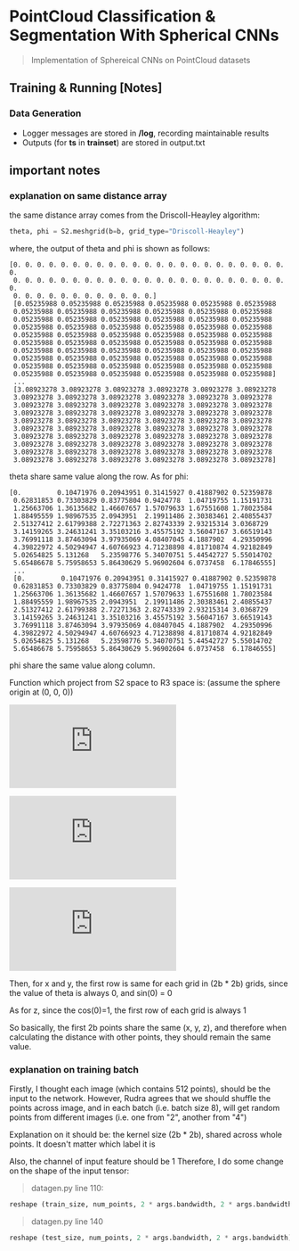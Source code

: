# PointCloud Classification & Segmentation With Spherical CNNs
> Implementation of Sphereical CNNs on PointCloud datasets

## Training & Running [Notes]
### Data Generation
* Logger messages are stored in **/log**, recording maintainable results
* Outputs (for **ts** in **trainset**) are stored in output.txt

## important notes
### explanation on same distance array
the same distance array comes from the Driscoll-Heayley algorithm: 
```python
theta, phi = S2.meshgrid(b=b, grid_type="Driscoll-Heayley")
```
where, the output of theta and phi is shown as follows:
```
[0. 0. 0. 0. 0. 0. 0. 0. 0. 0. 0. 0. 0. 0. 0. 0. 0. 0. 0. 0. 0. 0. 0. 0.
 0. 0. 0. 0. 0. 0. 0. 0. 0. 0. 0. 0. 0. 0. 0. 0. 0. 0. 0. 0. 0. 0. 0. 0.
 0. 0. 0. 0. 0. 0. 0. 0. 0. 0. 0. 0.]
 [0.05235988 0.05235988 0.05235988 0.05235988 0.05235988 0.05235988
 0.05235988 0.05235988 0.05235988 0.05235988 0.05235988 0.05235988
 0.05235988 0.05235988 0.05235988 0.05235988 0.05235988 0.05235988
 0.05235988 0.05235988 0.05235988 0.05235988 0.05235988 0.05235988
 0.05235988 0.05235988 0.05235988 0.05235988 0.05235988 0.05235988
 0.05235988 0.05235988 0.05235988 0.05235988 0.05235988 0.05235988
 0.05235988 0.05235988 0.05235988 0.05235988 0.05235988 0.05235988
 0.05235988 0.05235988 0.05235988 0.05235988 0.05235988 0.05235988
 0.05235988 0.05235988 0.05235988 0.05235988 0.05235988 0.05235988
 0.05235988 0.05235988 0.05235988 0.05235988 0.05235988 0.05235988]
 ...
 [3.08923278 3.08923278 3.08923278 3.08923278 3.08923278 3.08923278
 3.08923278 3.08923278 3.08923278 3.08923278 3.08923278 3.08923278
 3.08923278 3.08923278 3.08923278 3.08923278 3.08923278 3.08923278
 3.08923278 3.08923278 3.08923278 3.08923278 3.08923278 3.08923278
 3.08923278 3.08923278 3.08923278 3.08923278 3.08923278 3.08923278
 3.08923278 3.08923278 3.08923278 3.08923278 3.08923278 3.08923278
 3.08923278 3.08923278 3.08923278 3.08923278 3.08923278 3.08923278
 3.08923278 3.08923278 3.08923278 3.08923278 3.08923278 3.08923278
 3.08923278 3.08923278 3.08923278 3.08923278 3.08923278 3.08923278
 3.08923278 3.08923278 3.08923278 3.08923278 3.08923278 3.08923278]
```
theta share same value along the row.
As for phi:
```
[0.         0.10471976 0.20943951 0.31415927 0.41887902 0.52359878
 0.62831853 0.73303829 0.83775804 0.9424778  1.04719755 1.15191731
 1.25663706 1.36135682 1.46607657 1.57079633 1.67551608 1.78023584
 1.88495559 1.98967535 2.0943951  2.19911486 2.30383461 2.40855437
 2.51327412 2.61799388 2.72271363 2.82743339 2.93215314 3.0368729
 3.14159265 3.24631241 3.35103216 3.45575192 3.56047167 3.66519143
 3.76991118 3.87463094 3.97935069 4.08407045 4.1887902  4.29350996
 4.39822972 4.50294947 4.60766923 4.71238898 4.81710874 4.92182849
 5.02654825 5.131268   5.23598776 5.34070751 5.44542727 5.55014702
 5.65486678 5.75958653 5.86430629 5.96902604 6.0737458  6.17846555]
 ...
 [0.         0.10471976 0.20943951 0.31415927 0.41887902 0.52359878
 0.62831853 0.73303829 0.83775804 0.9424778  1.04719755 1.15191731
 1.25663706 1.36135682 1.46607657 1.57079633 1.67551608 1.78023584
 1.88495559 1.98967535 2.0943951  2.19911486 2.30383461 2.40855437
 2.51327412 2.61799388 2.72271363 2.82743339 2.93215314 3.0368729
 3.14159265 3.24631241 3.35103216 3.45575192 3.56047167 3.66519143
 3.76991118 3.87463094 3.97935069 4.08407045 4.1887902  4.29350996
 4.39822972 4.50294947 4.60766923 4.71238898 4.81710874 4.92182849
 5.02654825 5.131268   5.23598776 5.34070751 5.44542727 5.55014702
 5.65486678 5.75958653 5.86430629 5.96902604 6.0737458  6.17846555]
```
phi share the same value along column.

Function which project from S2 space to R3 space is: (assume the sphere origin at (0, 0, 0))

![img](http://latex.codecogs.com/svg.latex?x%3Dradius%2Atorch.sin%28%5Ctheta%29%2Atorch.cos%28%5Cphi%29)

![img](http://latex.codecogs.com/svg.latex?y%3Dradius%2Atorch.sin%28%5Ctheta%29%2Atorch.sin%28%5Cphi%29)

![img](http://latex.codecogs.com/svg.latex?z%3Dradius%2Atorch.cos%28theta%29)

Then, for x and y, the first row is same for each grid in (2b * 2b) grids, since the value of theta is always 0,
and sin(0) = 0

As for z, since the cos(0)=1, the first row of each grid is always 1

So basically, the first 2b points share the same (x, y, z), and therefore when calculating the distance with other points,
they should remain the same value.

### explanation on training batch
Firstly, I thought each image (which contains 512 points), should be the input to the network.
 However, Rudra agrees that we should shuffle the points across image, and in each batch (i.e. batch size 8),
 will get random points from different images (i.e. one from "2", another from "4")
 
 Explanation on it should be: the kernel size (2b * 2b), shared across whole points. It doesn't matter which label it is
 
 Also, the channel of input feature should be 1
 Therefore, I do some change on the shape of the input tensor:
 > datagen.py line 110: 
 ```python
reshape (train_size, num_points, 2 * args.bandwidth, 2 * args.bandwidth) -> (train_size * num_points, 1, 2 * args.bandwidth, 2 * args.bandwidth)
```

 > datagen.py line 140
 ```python
reshape (test_size, num_points, 2 * args.bandwidth, 2 * args.bandwidth) -> (test_size * num_points, 1, 2 * args.bandwidth, 2 * args.bandwidth)
```
